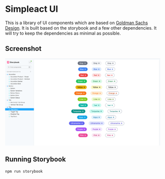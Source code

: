 # Simpleact UI

This is a library of UI components which are based on [Goldman Sachs Design](https://design.gs.com/home).
It is built based on the storybook and a few other dependencies. It will try to keep the dependencies as minimal as possible.

## Screenshot

![Screenshot](assets/storybook.png)

## Running Storybook

```sh
npm run storybook
```
